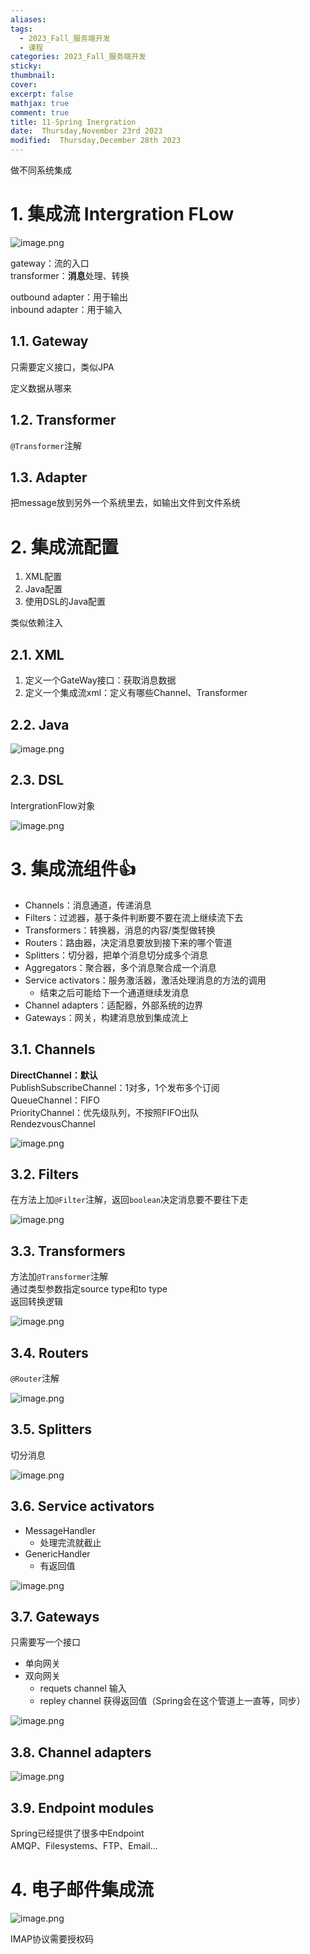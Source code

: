 ```yaml
---
aliases: 
tags:
  - 2023_Fall_服务端开发
  - 课程
categories: 2023_Fall_服务端开发
sticky:
thumbnail:
cover: 
excerpt: false
mathjax: true
comment: true
title: 11-Spring Inergration
date:  Thursday,November 23rd 2023
modified:  Thursday,December 28th 2023
---
```


做不同系统集成

# 1. 集成流 Intergration FLow

![image.png](https://chillcharlie-img.oss-cn-hangzhou.aliyuncs.com/image%2F2023%2F11%2F23%2F19-00-32-18ab4ec2735aac2ccea5b42e91078cdf-20231123190031-d3597c.png)

gateway：流的入口  
transformer：**消息**处理、转换

outbound adapter：用于输出  
inbound adapter：用于输入

## 1.1. Gateway

只需要定义接口，类似JPA

定义数据从哪来

## 1.2. Transformer

`@Transformer`注解

## 1.3. Adapter

把message放到另外一个系统里去，如输出文件到文件系统

# 2. 集成流配置

1. XML配置
2. Java配置
3. 使用DSL的Java配置

类似依赖注入

## 2.1. XML

1. 定义一个GateWay接口：获取消息数据
2. 定义一个集成流xml：定义有哪些Channel、Transformer

## 2.2. Java

![image.png](https://chillcharlie-img.oss-cn-hangzhou.aliyuncs.com/image%2F2023%2F11%2F23%2F19-37-20-5a24358a2e8ff6ef8db47e3bc36c8989-20231123193719-f55088.png)

## 2.3. DSL

IntergrationFlow对象

![image.png](https://chillcharlie-img.oss-cn-hangzhou.aliyuncs.com/image%2F2023%2F11%2F23%2F19-40-43-b0218d8cb35748ff7d09c2f2e8d81d41-20231123194042-b1beb5.png)

# 3. 集成流组件👍

- Channels：消息通道，传递消息
- Filters：过滤器，基于条件判断要不要在流上继续流下去
- Transformers：转换器，消息的内容/类型做转换
- Routers：路由器，决定消息要放到接下来的哪个管道
- Splitters：切分器，把单个消息切分成多个消息
- Aggregators：聚合器，多个消息聚合成一个消息
- Service activators：服务激活器，激活处理消息的方法的调用
	- 结束之后可能给下一个通道继续发消息
- Channel adapters：适配器，外部系统的边界
- Gateways：网关，构建消息放到集成流上

## 3.1. Channels

**DirectChannel：默认**  
PublishSubscribeChannel：1对多，1个发布多个订阅  
QueueChannel：FIFO  
PriorityChannel：优先级队列，不按照FIFO出队  
RendezvousChannel

![image.png](https://chillcharlie-img.oss-cn-hangzhou.aliyuncs.com/image%2F2023%2F11%2F23%2F19-52-20-550033b89ec4a7f0e1abf90cf2d6decf-20231123195220-2e4b63.png)

## 3.2. Filters

在方法上加`@Filter`注解，返回`boolean`决定消息要不要往下走

![image.png](https://chillcharlie-img.oss-cn-hangzhou.aliyuncs.com/image%2F2023%2F11%2F23%2F19-53-49-31d3375a6337ac01c8edbbf4f9089194-20231123195348-52eb90.png)

## 3.3. Transformers

方法加`@Transformer`注解  
通过类型参数指定source type和to type  
返回转换逻辑

![image.png](https://chillcharlie-img.oss-cn-hangzhou.aliyuncs.com/image%2F2023%2F11%2F23%2F19-55-28-8a87e0604e93c520bf876d1a6a585d58-20231123195527-beae6b.png)

## 3.4. Routers

`@Router`注解

![image.png](https://chillcharlie-img.oss-cn-hangzhou.aliyuncs.com/image%2F2023%2F11%2F23%2F19-56-06-37f0c1b140d7b9dd709f1b71cc8c2a80-20231123195605-a9b7af.png)

## 3.5. Splitters

切分消息

![image.png](https://chillcharlie-img.oss-cn-hangzhou.aliyuncs.com/image%2F2023%2F11%2F23%2F19-59-15-e9e403edfab61e437342fa71836a8113-20231123195914-c81166.png)

## 3.6. Service activators

- MessageHandler
	- 处理完流就截止
- GenericHandler
	- 有返回值

![image.png](https://chillcharlie-img.oss-cn-hangzhou.aliyuncs.com/image%2F2023%2F11%2F23%2F20-08-05-a5083f9ec2d27fb4eca0fffa5635e15a-20231123200804-89e408.png)

## 3.7. Gateways

只需要写一个接口

- 单向网关
- 双向网关
	- requets channel 输入
	- repley channel 获得返回值（Spring会在这个管道上一直等，同步）

![image.png](https://chillcharlie-img.oss-cn-hangzhou.aliyuncs.com/image%2F2023%2F11%2F23%2F20-12-01-e1f7a60e7156af19a94a54aaa98aec8c-20231123201200-615caa.png)

## 3.8. Channel adapters

![image.png](https://chillcharlie-img.oss-cn-hangzhou.aliyuncs.com/image%2F2023%2F11%2F23%2F20-14-53-3423606ae480b57609abc38987c77384-20231123201453-e17b91.png)

## 3.9. Endpoint modules

Spring已经提供了很多中Endpoint  
AMQP、Filesystems、FTP、Email...

# 4. 电子邮件集成流

![image.png](https://chillcharlie-img.oss-cn-hangzhou.aliyuncs.com/image%2F2023%2F11%2F23%2F21-08-14-37a3cf11926c438aa0ff8c40edb1591f-20231123210813-33a283.png)

IMAP协议需要授权码